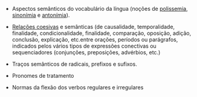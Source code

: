 - Aspectos semânticos do vocabulário da língua (noções de [polissemia](polissemia.md), [sinonímia](sinonímia.md) e [antonímia](antonímia.md)).

- [Relações coesivas](Relações_coesivas ) e semânticas (de causalidade, temporalidade, finalidade, condicionalidade, finalidade, comparação, oposição, adição, conclusão, explicação, etc.entre orações, períodos ou parágrafos, indicados pelos vários tipos de expressões conectivas ou sequenciadores (conjunções, preposições, advérbios, etc.)

- Traços semânticos de radicais, prefixos e sufixos.

- Pronomes de tratamento

- Normas da flexão dos verbos regulares e irregulares